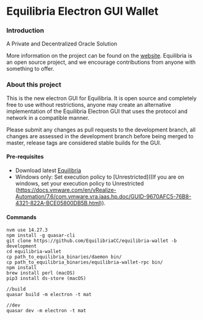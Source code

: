 # Equilibria Electron GUI Wallet

### Introduction
A Private and Decentralized Oracle Solution

More information on the project can be found on the [website](https://equilibriacc.github.io). Equilibria is an open source project, and we encourage contributions from anyone with something to offer.


### About this project

This is the new electron GUI for Equilibria. It is open source and completely free to use without restrictions, anyone may create an alternative implementation of the Equilibria Electron GUI that uses the protocol and network in a compatible manner.

Please submit any changes as pull requests to the development branch, all changes are assessed in the development branch before being merged to master, release tags are considered stable builds for the GUI.

#### Pre-requisites
- Download latest [Equilibria](https://github.com/EquilibriaCC/Equilibria)
- Windows only: Set execution policy to [Unrestricted]((If you are on windows, set your execution policy to Unrestricted (https://docs.vmware.com/en/vRealize-Automation/7.6/com.vmware.vra.iaas.hp.doc/GUID-9670AFC5-76B8-4321-822A-BCE05800DB5B.html)).

#### Commands
```
nvm use 14.27.3
npm install -g quasar-cli
git clone https://github.com/EquilibriaCC/equilibria-wallet -b development
cd equilibria-wallet
cp path_to_equilibria_binaries/daemon bin/
cp path_to_equilibria_binaries/equilibria-wallet-rpc bin/
npm install
brew install perl (macOS)
pip3 install ds-store (macOS)

//build
quasar build -m electron -t mat

//dev
quasar dev -m electron -t mat

```
